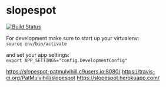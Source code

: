 # slopespot  
[![Build Status](https://travis-ci.org/PatMulvihill/slopespot.svg?branch=master)](https://travis-ci.org/PatMulvihill/slopespot)

For development make sure to start up your virtualenv:  
`source env/bin/activate`

and set your app settings:  
`export APP_SETTINGS="config.DevelopmentConfig"`

https://slopespot-patmulvihill.c9users.io:8080/
https://travis-ci.org/PatMulvihill/slopespot
https://slopespot.herokuapp.com/
